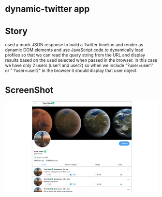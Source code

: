 # dynamic-twitter app

# Story
used a mock JSON response to build a Twitter timeline and render as dynamic DOM elements and use JavaScript code to dynamically load profiles 
so that we can read the query string from the URL and display results based on the used selected when passed in the browser. 
in this case we have only 2 users (user1 and user2) so when we include "?user=user1" or " ?user=user2" in the browser it should display that user object. 

# ScreenShot

![](assets/dynamic-twitter.png)
